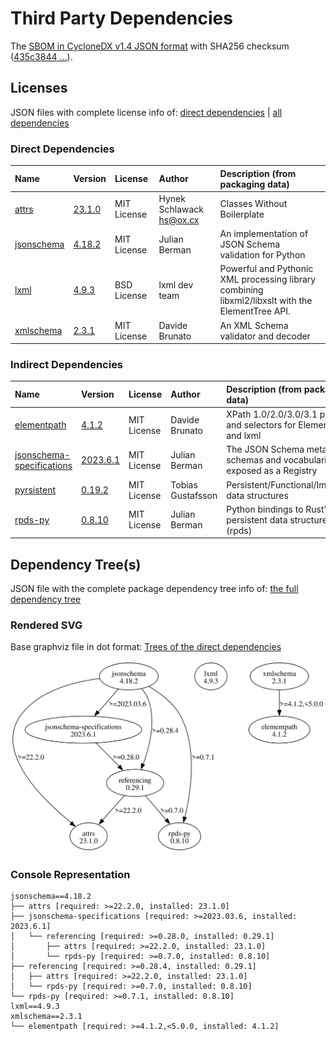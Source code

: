 # Third Party Dependencies

<!--[[[fill sbom_sha256()]]]-->
The [SBOM in CycloneDX v1.4 JSON format](https://git.sr.ht/~sthagen/csaf-lint/blob/default/sbom/cdx.json) with SHA256 checksum ([435c3844 ...](https://git.sr.ht/~sthagen/csaf-lint/blob/default/sbom/cdx.json.sha256 "sha256:435c3844005f7fc000adbafad5d0a5e238481a93d552f6e26e3ed59862207926")).
<!--[[[end]]] (checksum: 8cd063d8e2a5148380f72a49375879e1)-->
## Licenses

JSON files with complete license info of: [direct dependencies](direct-dependency-licenses.json) | [all dependencies](all-dependency-licenses.json)

### Direct Dependencies

<!--[[[fill direct_dependencies_table()]]]-->
| Name                                                          | Version                                               | License     | Author                     | Description (from packaging data)                                                                |
|:--------------------------------------------------------------|:------------------------------------------------------|:------------|:---------------------------|:-------------------------------------------------------------------------------------------------|
| [attrs](https://www.attrs.org/en/stable/changelog.html)       | [23.1.0](https://pypi.org/project/attrs/23.1.0/)      | MIT License | Hynek Schlawack <hs@ox.cx> | Classes Without Boilerplate                                                                      |
| [jsonschema](https://github.com/python-jsonschema/jsonschema) | [4.18.2](https://pypi.org/project/jsonschema/4.18.2/) | MIT License | Julian Berman              | An implementation of JSON Schema validation for Python                                           |
| [lxml](https://lxml.de/)                                      | [4.9.3](https://pypi.org/project/lxml/4.9.3/)         | BSD License | lxml dev team              | Powerful and Pythonic XML processing library combining libxml2/libxslt with the ElementTree API. |
| [xmlschema](https://github.com/sissaschool/xmlschema)         | [2.3.1](https://pypi.org/project/xmlschema/2.3.1/)    | MIT License | Davide Brunato             | An XML Schema validator and decoder                                                              |
<!--[[[end]]] (checksum: a1370fe9e296694e2f00946eb504ef21)-->

### Indirect Dependencies

<!--[[[fill indirect_dependencies_table()]]]-->
| Name                                                                                        | Version                                                                  | License     | Author            | Description (from packaging data)                                    |
|:--------------------------------------------------------------------------------------------|:-------------------------------------------------------------------------|:------------|:------------------|:---------------------------------------------------------------------|
| [elementpath](https://github.com/sissaschool/elementpath)                                   | [4.1.2](https://pypi.org/project/elementpath/4.1.2/)                     | MIT License | Davide Brunato    | XPath 1.0/2.0/3.0/3.1 parsers and selectors for ElementTree and lxml |
| [jsonschema-specifications](https://github.com/python-jsonschema/jsonschema-specifications) | [2023.6.1](https://pypi.org/project/jsonschema-specifications/2023.6.1/) | MIT License | Julian Berman     | The JSON Schema meta-schemas and vocabularies, exposed as a Registry |
| [pyrsistent](https://github.com/tobgu/pyrsistent/)                                          | [0.19.2](https://pypi.org/project/pyrsistent/0.19.2/)                    | MIT License | Tobias Gustafsson | Persistent/Functional/Immutable data structures                      |
| [rpds-py](https://github.com/crate-py/rpds)                                                 | [0.8.10](https://pypi.org/project/rpds-py/0.8.10/)                       | MIT License | Julian Berman     | Python bindings to Rust's persistent data structures (rpds)          |
<!--[[[end]]] (checksum: 86eb2304ca56917f884cd4dd4a329895)-->

## Dependency Tree(s)

JSON file with the complete package dependency tree info of: [the full dependency tree](package-dependency-tree.json)

### Rendered SVG

Base graphviz file in dot format: [Trees of the direct dependencies](package-dependency-tree.dot.txt)

<img src="./package-dependency-tree.svg" alt="Trees of the direct dependencies" title="Trees of the direct dependencies"/>

### Console Representation

<!--[[[fill dependency_tree_console_text()]]]-->
````console
jsonschema==4.18.2
├── attrs [required: >=22.2.0, installed: 23.1.0]
├── jsonschema-specifications [required: >=2023.03.6, installed: 2023.6.1]
│   └── referencing [required: >=0.28.0, installed: 0.29.1]
│       ├── attrs [required: >=22.2.0, installed: 23.1.0]
│       └── rpds-py [required: >=0.7.0, installed: 0.8.10]
├── referencing [required: >=0.28.4, installed: 0.29.1]
│   ├── attrs [required: >=22.2.0, installed: 23.1.0]
│   └── rpds-py [required: >=0.7.0, installed: 0.8.10]
└── rpds-py [required: >=0.7.1, installed: 0.8.10]
lxml==4.9.3
xmlschema==2.3.1
└── elementpath [required: >=4.1.2,<5.0.0, installed: 4.1.2]
````
<!--[[[end]]] (checksum: dba73d4cae9fed64046129d5da3e576f)-->
